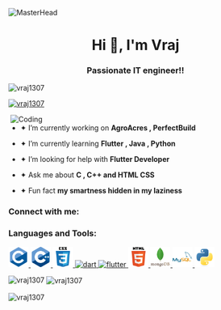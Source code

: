 ![MasterHead](https://res.cloudinary.com/practicaldev/image/fetch/s--AILWL9dz--/c_imagga_scale,f_auto,fl_progressive,h_500,q_auto,w_1000/https://dev-to-uploads.s3.amazonaws.com/i/6vnsxy7g486k12yp4bhd.jpg)
<h1 align="center">Hi 👋, I'm Vraj</h1>
<h3 align="center">Passionate IT engineer!!</h3>


<p align="left"> <img src="https://komarev.com/ghpvc/?username=vraj1307&label=Profile%20views&color=0e75b6&style=flat" alt="vraj1307" /> </p>
<p align="left"> <a href="https://github.com/ryo-ma/github-profile-trophy"><img src="https://github-profile-trophy.vercel.app/?username=vraj1307" alt="vraj1307" /></a> </p>

<img align="right" alt="Coding" width="500" src="https://camo.githubusercontent.com/40165a147c3dcea0fa1db780bb533fc5f98546ccfb9d5d05ddb2f429277f5348/68747470733a2f2f616e616c7974696373696e6469616d61672e636f6d2f77702d636f6e74656e742f75706c6f6164732f323031382f31322f646576656c6f7065722d6472696262626c652e676966">

- ✦ I’m currently working on **AgroAcres , PerfectBuild**

- ✦ I’m currently learning **Flutter , Java , Python**

- ✦ I’m looking for help with **Flutter Developer**

- ✦ Ask me about **C , C++ and HTML CSS**

- ✦ Fun fact **my smartness hidden in my laziness**

<h3 align="left">Connect with me:</h3>
<p align="left">
</p>

<h3 align="left">Languages and Tools:</h3>
<p align="left"> <a href="https://www.cprogramming.com/" target="_blank" rel="noreferrer"> <img src="https://raw.githubusercontent.com/devicons/devicon/master/icons/c/c-original.svg" alt="c" width="40" height="40"/> </a> <a href="https://www.w3schools.com/cpp/" target="_blank" rel="noreferrer"> <img src="https://raw.githubusercontent.com/devicons/devicon/master/icons/cplusplus/cplusplus-original.svg" alt="cplusplus" width="40" height="40"/> </a> <a href="https://www.w3schools.com/css/" target="_blank" rel="noreferrer"> <img src="https://raw.githubusercontent.com/devicons/devicon/master/icons/css3/css3-original-wordmark.svg" alt="css3" width="40" height="40"/> </a> <a href="https://dart.dev" target="_blank" rel="noreferrer"> <img src="https://www.vectorlogo.zone/logos/dartlang/dartlang-icon.svg" alt="dart" width="40" height="40"/> </a> <a href="https://flutter.dev" target="_blank" rel="noreferrer"> <img src="https://www.vectorlogo.zone/logos/flutterio/flutterio-icon.svg" alt="flutter" width="40" height="40"/> </a> <a href="https://www.w3.org/html/" target="_blank" rel="noreferrer"> <img src="https://raw.githubusercontent.com/devicons/devicon/master/icons/html5/html5-original-wordmark.svg" alt="html5" width="40" height="40"/> </a> <a href="https://www.mongodb.com/" target="_blank" rel="noreferrer"> <img src="https://raw.githubusercontent.com/devicons/devicon/master/icons/mongodb/mongodb-original-wordmark.svg" alt="mongodb" width="40" height="40"/> </a> <a href="https://www.mysql.com/" target="_blank" rel="noreferrer"> <img src="https://raw.githubusercontent.com/devicons/devicon/master/icons/mysql/mysql-original-wordmark.svg" alt="mysql" width="40" height="40"/> </a> <a href="https://www.python.org" target="_blank" rel="noreferrer"> <img src="https://raw.githubusercontent.com/devicons/devicon/master/icons/python/python-original.svg" alt="python" width="40" height="40"/> </a> </p>

<p><img align="left" src="https://github-readme-stats.vercel.app/api/top-langs?username=vraj1307&show_icons=true&locale=en&layout=compact" alt="vraj1307" /></p>

<p>&nbsp;<img align="center" src="https://github-readme-stats.vercel.app/api?username=vraj1307&show_icons=true&locale=en" alt="vraj1307" /></p>

<p><img align="center" src="https://github-readme-streak-stats.herokuapp.com/?user=vraj1307&" alt="vraj1307" /></p>
